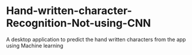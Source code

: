 # Hand-written-character-Recognition-Not-using-CNN
A desktop application to predict the hand written characters from the app using Machine learning  
